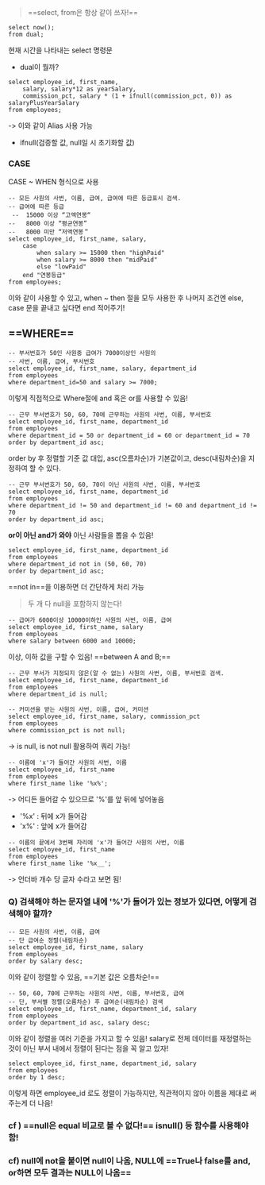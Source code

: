 > ==select, from은 항상 같이 쓰자!==

```mySQL
select now();
from dual;
```
현재 시간을 나타내는 select 명령문

- dual이 뭘까?

```MySQL
select employee_id, first_name, 
	salary, salary*12 as yearSalary,  
    commission_pct, salary * (1 + ifnull(commission_pct, 0)) as salaryPlusYearSalary
from employees;
```

-> 이와 같이 Alias 사용 가능

- ifnull(검증할 값, null일 시 초기화할 값)

### CASE

CASE ~ WHEN 형식으로 사용

```MySQL
-- 모든 사원의 사번, 이름, 급여, 급여에 따른 등급표시 검색.
-- 급여에 따른 등급
 --  15000 이상 “고액연봉“      
--   8000 이상 “평균연봉”      
--   8000 미만 “저액연봉＂
select employee_id, first_name, salary,
	case 
		when salary >= 15000 then "highPaid"
		when salary >= 8000 then "midPaid"
        else "lowPaid"
	end "연봉등급"
from employees;
```

이와 같이 사용할 수 있고, when ~ then 절을 모두 사용한 후 나머지 조건엔 else, case 문을 끝내고 싶다면 end 적어주기!

## ==WHERE==

```MySQL
-- 부서번호가 50인 사원중 급여가 7000이상인 사원의
-- 사번, 이름, 급여, 부서번호
select employee_id, first_name, salary, department_id
from employees
where department_id=50 and salary >= 7000;
```

이렇게 직접적으로 Where절에 and 혹은 or를 사용할 수 있음!

```MySQL
-- 근무 부서번호가 50, 60, 70에 근무하는 사원의 사번, 이름, 부서번호
select employee_id, first_name, department_id
from employees
where department_id = 50 or department_id = 60 or department_id = 70
order by department_id asc;
```

order by 후 정렬할 기준 값 대입, asc(오름차순)가 기본값이고, desc(내림차순)을 지정하여 할 수 있다.

```MySQL
-- 근무 부서번호가 50, 60, 70이 아닌 사원의 사번, 이름, 부서번호
select employee_id, first_name, department_id
from employees
where department_id != 50 and department_id != 60 and department_id != 70
order by department_id asc;
```

**or이 아닌 and가 와야** 아닌 사람들을 뽑을 수 있음!

```MySQL
select employee_id, first_name, department_id
from employees
where department_id not in (50, 60, 70)
order by department_id asc; 
```

==not in==을 이용하면 더 간단하게 처리 가능

>  두 개 다 null을 포함하지 않는다!


```MySQL
-- 급여가 6000이상 10000이하인 사원의 사번, 이름, 급여
select employee_id, first_name, salary
from employees
where salary between 6000 and 10000;
```

이상, 이하 값을 구할 수 있음! ==between A and B;==


```MySQL
-- 근무 부서가 지정되지 않은(알 수 없는) 사원의 사번, 이름, 부서번호 검색.
select employee_id, first_name, department_id
from employees
where department_id is null;

-- 커미션을 받는 사원의 사번, 이름, 급여, 커미션
select employee_id, first_name, salary, commission_pct
from employees
where commission_pct is not null;
```

-> is null, is not null 활용하여 쿼리 가능!


```MySQL
-- 이름에 'x'가 들어간 사원의 사번, 이름
select employee_id, first_name
from employees
where first_name like '%x%';
```
-> 어디든 들어갈 수 있으므로 '%'를 앞 뒤에 넣어놓음
- '%x'  : 뒤에 x가 들어감
- 'x%'  : 앞에 x가 들어감


```MySQL
-- 이름의 끝에서 3번째 자리에 'x'가 들어간 사원의 사번, 이름
select employee_id, first_name
from employees
where first_name like '%x__';
```
-> 언더바 개수 당 글자 수라고 보면 됨!

### Q) 검색해야 하는 문자열 내에 '%'가 들어가 있는 정보가 있다면, 어떻게 검색해야 할까?



```MySQL
-- 모든 사원의 사번, 이름, 급여
-- 단 급여순 정렬(내림차순)
select employee_id, first_name, salary
from employees
order by salary desc;
```
이와 같이 정렬할 수 있음, ==기본 값은 오름차순!==

```MySQL
-- 50, 60, 70에 근무하는 사원의 사번, 이름, 부서번호, 급여
-- 단, 부서별 정렬(오름차순) 후 급여순(내림차순) 검색
select employee_id, first_name, department_id, salary
from employees
order by department_id asc, salary desc;
```

이와 같이 정렬을 여러 기준을 가지고 할 수 있음!
salary로 전체 데이터를 재정렬하는 것이 아닌 부서 내에서 정렬이 된다는 점을 꼭 알고 있자!

```MySQL
select employee_id, first_name, department_id, salary
from employees
order by 1 desc;
```
이렇게 하면 employee_id 로도 정렬이 가능하지만, 직관적이지 않아 이름을 제대로 써주는게 더 나음!



### cf ) ==null은 equal 비교로 볼 수 없다!== isnull() 등 함수를 사용해야 함!

### cf) null에 not을 붙이면 null이 나옴, NULL에 ==True나 false를 and, or하면 모두 결과는 NULL이 나옴==

